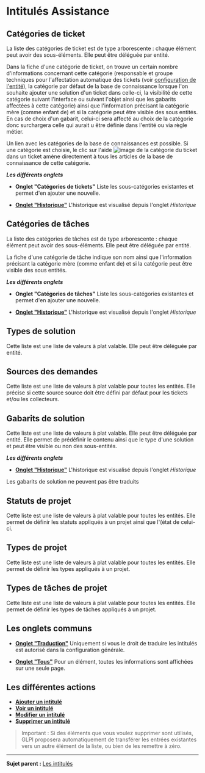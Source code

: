 Intitulés Assistance
=================

Catégories de ticket
-----
La liste des catégories de ticket est de type arborescente : chaque élément peut avoir des sous-éléments. Elle peut être déléguée par entité.

Dans la fiche d'une catégorie de ticket, on trouve un certain nombre d'informations concernant cette catégorie (responsable et groupe techniques pour l'affectation automatique des tickets (voir [configuration de l'entité](07_Module_Administration/04_Entités.md)), la catégorie par défaut de la base de connaissance lorsque l'on souhaite ajouter une solution d'un ticket dans celle-ci, la visibilité de cette catégorie suivant l'interface ou suivant l'objet ainsi que les gabarits affectées à cette catégorie) ainsi que l'information précisant la catégorie mère (comme enfant de) et si la catégorie peut être visible des sous entités.
En cas de choix d'un gabarit, celui-ci sera affecté au choix de la catégorie donc surchargera celle qui aurait u être définie dans l'entité ou via règle métier.

Un lien avec les catégories de la base de connaissances est possible. Si une catégorie est choisie, le clic sur l'aide ![image](docs/image/aide.png) de la catégorie du ticket dans un ticket amène directement à tous les articles de la base de connaissance de cette catégorie.


***Les différents onglets***

-   **Onglet "Catégories de tickets"**
    Liste les sous-catégories existantes et permet d'en ajouter une nouvelle.

-   **[Onglet "Historique"](Les_différents_onglets/Onglet_Historique.md)**
     L'historique est visualisé depuis l'onglet *Historique*


Catégories de tâches
-----
La liste des catégories de tâches est de type arborescente : chaque élément peut avoir des sous-éléments. Elle peut être déléguée par entité.

La fiche d'une catégorie de tâche indique son nom ainsi que l'information précisant la catégorie mère (comme enfant de) et si la catégorie peut être visible des sous entités.

***Les différents onglets***

-   **Onglet "Catégories de tâches"**
    Liste les sous-catégories existantes et permet d'en ajouter une nouvelle.

-   **[Onglet "Historique"](Les_différents_onglets/Onglet_Historique.md)**
     L'historique est visualisé depuis l'onglet *Historique*


Types de solution
----------
Cette liste est une liste de valeurs à plat valable. Elle peut être déléguée par entité.


Sources des demandes
----------
Cette liste est une liste de valeurs à plat valable pour toutes les entités.
Elle précise si cette source source doit être défini par défaut pour les tickets et/ou les collecteurs.


Gabarits de solution
----------
Cette liste est une liste de valeurs à plat valable. Elle peut être déléguée par entité.
Elle permet de prédéfinir le contenu ainsi que le type d'une solution et peut être visible ou non des sous-entités.

***Les différents onglets***

-   **[Onglet "Historique"](Les_différents_onglets/Onglet_Historique.md)**
     L'historique est visualisé depuis l'onglet *Historique*

Les gabarits de solution ne peuvent pas être traduits

Statuts de projet
----------------
Cette liste est une liste de valeurs à plat valable pour toutes les entités.
Elle permet de définir les statuts appliqués à un projet ainsi que l'(état de celui-ci.

Types de projet
----------------
Cette liste est une liste de valeurs à plat valable pour toutes les entités.
Elle permet de définir les types appliqués à un projet.


Types de tâches de projet
----------------
Cette liste est une liste de valeurs à plat valable pour toutes les entités.
Elle permet de définir les types de tâches appliqués à un projet.


Les onglets communs
-------------------

-   **[Onglet "Traduction"](08_Module_Configuration/02_Intitulés/Onglet_Traduction.md)**
    Uniquement si vous le droit de traduire les intitulés est autorisé dans la configuration générale.

-   **[Onglet "Tous"](Les_différents_onglets/Onglet_Tous.md)**
     Pour un élément, toutes les informations sont affichées sur une seule page.




Les différentes actions
-----------------------

-   **[Ajouter un intitulé](Les_différentes_actions/Créer_un_nouvel_objet.md)**
-   **[Voir un intitulé](Les_différentes_actions/Visualiser_un_objet.md)**
-   **[Modifier un intitulé](Les_différentes_actions/Modifier_un_objet.md)**
-   **[Supprimer un intitulé](Les_différentes_actions/Supprimer_un_objet.md)**

>Important : Si des éléments que vous voulez supprimer sont utilisés, GLPI proposera automatiquement de transférer les entrées existantes vers un autre élément de la liste, ou bien de les remettre à zéro.

------
**Sujet parent :** [Les intitulés](08_Module_Configuration/02_Intitulés/01_Intitulés.md "Les intitulés sont gérés depuis le menu Configuration > Intitulés")
